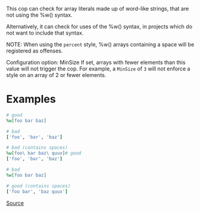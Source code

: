 
This cop can check for array literals made up of word-like
strings, that are not using the %w() syntax.

Alternatively, it can check for uses of the %w() syntax, in projects
which do not want to include that syntax.

NOTE: When using the `percent` style, %w() arrays containing a space
will be registered as offenses.

Configuration option: MinSize
If set, arrays with fewer elements than this value will not trigger the
cop. For example, a `MinSize` of `3` will not enforce a style on an
array of 2 or fewer elements.

# Examples

```ruby
# good
%w[foo bar baz]

# bad
['foo', 'bar', 'baz']

# bad (contains spaces)
%w[foo\ bar baz\ quux]# good
['foo', 'bar', 'baz']

# bad
%w[foo bar baz]

# good (contains spaces)
['foo bar', 'baz quux']
```

[Source](http://www.rubydoc.info/gems/rubocop/RuboCop/Cop/Style/WordArray)